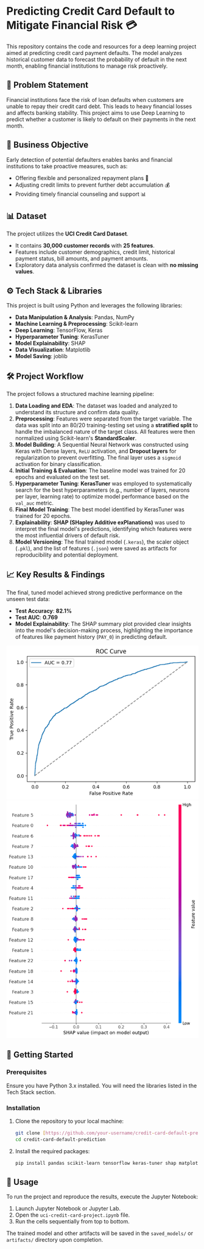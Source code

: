 # Predicting Credit Card Default to Mitigate Financial Risk 💳

This repository contains the code and resources for a deep learning project aimed at predicting credit card payment defaults. The model analyzes historical customer data to forecast the probability of default in the next month, enabling financial institutions to manage risk proactively.

## 🎯 Problem Statement
Financial institutions face the risk of loan defaults when customers are unable to repay their credit card debt. This leads to heavy financial losses and affects banking stability. This project aims to use Deep Learning to predict whether a customer is likely to default on their payments in the next month.

## 💼 Business Objective
Early detection of potential defaulters enables banks and financial institutions to take proactive measures, such as:
* Offering flexible and personalized repayment plans 📝
* Adjusting credit limits to prevent further debt accumulation 💰
* Providing timely financial counseling and support 📊

## 📊 Dataset
The project utilizes the **UCI Credit Card Dataset**.
* It contains **30,000 customer records** with **25 features**.
* Features include customer demographics, credit limit, historical payment status, bill amounts, and payment amounts.
* Exploratory data analysis confirmed the dataset is clean with **no missing values**.

## ⚙️ Tech Stack & Libraries
This project is built using Python and leverages the following libraries:
* **Data Manipulation & Analysis**: Pandas, NumPy
* **Machine Learning & Preprocessing**: Scikit-learn
* **Deep Learning**: TensorFlow, Keras
* **Hyperparameter Tuning**: KerasTuner
* **Model Explainability**: SHAP
* **Data Visualization**: Matplotlib
* **Model Saving**: joblib

## 🛠️ Project Workflow
The project follows a structured machine learning pipeline:
1.  **Data Loading and EDA**: The dataset was loaded and analyzed to understand its structure and confirm data quality.
2.  **Preprocessing**: Features were separated from the target variable. The data was split into an 80/20 training-testing set using a **stratified split** to handle the imbalanced nature of the target class. All features were then normalized using Scikit-learn's **StandardScaler**.
3.  **Model Building**: A Sequential Neural Network was constructed using Keras with Dense layers, `ReLU` activation, and **Dropout layers** for regularization to prevent overfitting. The final layer uses a `sigmoid` activation for binary classification.
4.  **Initial Training & Evaluation**: The baseline model was trained for 20 epochs and evaluated on the test set.
5.  **Hyperparameter Tuning**: **KerasTuner** was employed to systematically search for the best hyperparameters (e.g., number of layers, neurons per layer, learning rate) to optimize model performance based on the `val_auc` metric.
6.  **Final Model Training**: The best model identified by KerasTuner was trained for 20 epochs.
7.  **Explainability**: **SHAP (SHapley Additive exPlanations)** was used to interpret the final model's predictions, identifying which features were the most influential drivers of default risk.
8.  **Model Versioning**: The final trained model (`.keras`), the scaler object (`.pkl`), and the list of features (`.json`) were saved as artifacts for reproducibility and potential deployment.

## 📈 Key Results & Findings
The final, tuned model achieved strong predictive performance on the unseen test data:
* **Test Accuracy**: **82.1%**
* **Test AUC**: **0.769**
* **Model Explainability**: The SHAP summary plot provided clear insights into the model's decision-making process, highlighting the importance of features like payment history (`PAY_0`) in predicting default.

![ROC Curve](images/roc_curve.png)
![SHAP Summary](images/shap_summary.png)

## 🚀 Getting Started

### Prerequisites
Ensure you have Python 3.x installed. You will need the libraries listed in the Tech Stack section.

### Installation
1.  Clone the repository to your local machine:
    ```bash
    git clone [https://github.com/your-username/credit-card-default-prediction.git](https://github.com/your-username/credit-card-default-prediction.git)
    cd credit-card-default-prediction
    ```
2.  Install the required packages:
    ```bash
    pip install pandas scikit-learn tensorflow keras-tuner shap matplotlib joblib
    ```

## 🔧 Usage
To run the project and reproduce the results, execute the Jupyter Notebook:
1.  Launch Jupyter Notebook or Jupyter Lab.
2.  Open the `uci-credit-card-project.ipynb` file.
3.  Run the cells sequentially from top to bottom.

The trained model and other artifacts will be saved in the `saved_models/` or `artifacts/` directory upon completion.
